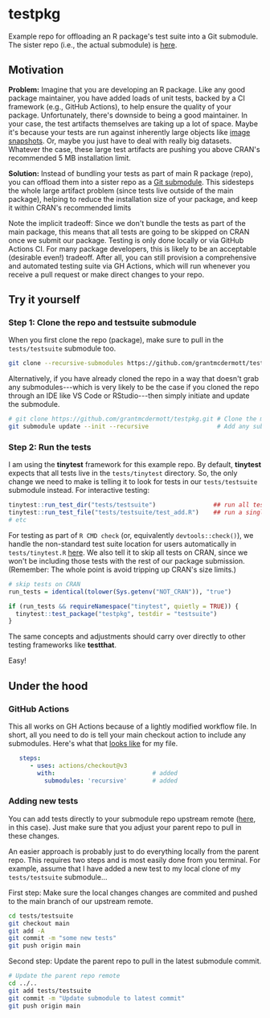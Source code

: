 # testpkg

Example repo for offloading an R package's test suite into a Git submodule.
The sister repo (i.e., the actual submodule) is
[here](https://github.com/grantmcdermott/testpkg-testsuite).

## Motivation

**Problem:** Imagine that you are developing an R package. Like any good package
maintainer, you have added loads of unit tests, backed by a CI framework (e.g.,
GitHub Actions), to help ensure the quality of your package. Unfortunately,
there's downside to being a good maintainer. In your case, the test artifacts
themselves are taking up a lot of space. Maybe it's because your tests are run
against inherently large objects like [image
snapshots](https://github.com/vincentarelbundock/tinysnapshot). Or, maybe you
just have to deal with really big datasets. Whatever the case, these large
test artifacts are pushing you above CRAN's recommended 5 MB installation limit.

**Solution:** Instead of bundling your tests as part of main R package (repo), you
can offload them into a sister repo as a
[Git submodule](https://git-scm.com/book/en/v2/Git-Tools-Submodules). This sidesteps
the whole large artifact problem (since tests live outside of the main package),
helping to reduce the installation size of your package, and keep it within CRAN's
recommended limits

Note the implicit tradeoff: Since we don't bundle the tests as part of
the main package, this means that all tests are going to be skipped on CRAN once
we submit our package. Testing is only done locally or via GitHub Actions CI.
For many package developers, this is likely to be an acceptable (desirable
even!) tradeoff. After all, you can still provision a comprehensive and
automated testing suite via GH Actions, which will run whenever you receive a
pull request or make direct changes to your repo.

## Try it yourself

### Step 1: Clone the repo and testsuite submodule

When you first clone the repo (package), make sure to pull in the
`tests/testsuite` submodule too. 

```sh
git clone --recursive-submodules https://github.com/grantmcdermott/testpkg.git
```

Alternatively, if you have already cloned the repo in a way that doesn't grab
any submodules---which is very likely to be the case if you cloned the repo
through an IDE like VS Code or RStudio---then simply initiate and update the
submodule.

```sh
# git clone https://github.com/grantmcdermott/testpkg.git # Clone the main repo
git submodule update --init --recursive                   # Add any submodules
```

### Step 2: Run the tests

I am using the **tinytest** framework for this example repo. By default,
**tinytest** expects that all tests live in the `tests/tinytest` directory. So,
the only change we need to make is telling it to look for tests in our
`tests/testsuite` submodule instead. For interactive testing:

```r
tinytest::run_test_dir("tests/testsuite")                ## run all tests
tinytest::run_test_file("tests/testsuite/test_add.R")    ## run a single test file
# etc
```

For testing as part of `R CMD check` (or, equivalently `devtools::check()`), we
handle the non-standard test suite location for users automatically in
`tests/tinytest.R`
[here](https://github.com/grantmcdermott/testpkg/blob/main/tests/tinytest.R). 
We also tell it to skip all tests on CRAN, since we won't be including those
tests with the rest of our package submission. (Remember: The whole point is
avoid tripping up CRAN's size limits.)

```r
# skip tests on CRAN
run_tests = identical(tolower(Sys.getenv("NOT_CRAN")), "true")

if (run_tests && requireNamespace("tinytest", quietly = TRUE)) {
  tinytest::test_package("testpkg", testdir = "testsuite")
}
```

The same concepts and adjustments should carry over directly to other testing
frameworks like **testthat**.

Easy!

## Under the hood

### GitHub Actions

This all works on GH Actions because of a lightly modified workflow file. In
short, all you need to do is tell your main checkout action to include any
submodules. Here's what that
[looks like](https://github.com/grantmcdermott/testpkg/blob/main/.github/workflows/R-CMD-check.yaml#L28-L32)
for my file.

```yaml
   steps:
      - uses: actions/checkout@v3
        with:                           # added
          submodules: 'recursive'       # added
```

### Adding new tests

You can add tests directly to your submodule repo upstream remote
([here](https://github.com/grantmcdermott/testpkg-testsuite),
in this case). Just make sure that you adjust your parent repo to pull in these
changes.

An easier approach is probably just to do everything locally from the parent
repo. This requires two steps and is most easily done from you terminal. For
example, assume that I have added a new test to my local clone of my
`tests/testsuite` submodule...

First step:  Make sure the local changes changes are commited and pushed to the
main branch of our upstream remote.

```sh
cd tests/testsuite
git checkout main
git add -A
git commit -m "some new tests"
git push origin main
```

Second step: Update the parent repo to pull in the latest submodule commit.

```sh
# Update the parent repo remote
cd ../..
git add tests/testsuite
git commit -m "Update submodule to latest commit"
git push origin main
```




